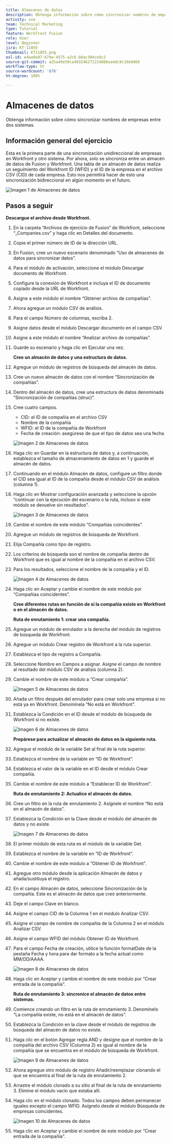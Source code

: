 ```yaml
---
title: Almacenes de datos
description: Obtenga información sobre cómo sincronizar nombres de empresas entre dos sistemas. (Debe tener entre 60 y 160 caracteres, pero tiene 59 caracteres)
activity: use
team: Technical Marketing
type: Tutorial
feature: Workfront Fusion
role: User
level: Beginner
jira: KT-11055
thumbnail: KT11055.png
exl-id: e4aa9a97-679a-4575-a2c6-b6ac304ce9c2
source-git-commit: a25a49e59ca483246271214886ea4dc9c10e8d66
workflow-type: ht
source-wordcount: '878'
ht-degree: 100%

---
```


# Almacenes de datos

Obtenga información sobre cómo sincronizar nombres de empresas entre dos sistemas.

## Información general del ejercicio

Esta es la primera parte de una sincronización unidireccional de empresas en Workfront y otro sistema. Por ahora, solo se sincroniza entre un almacén de datos de Fusion y Workfront. Una tabla de un almacén de datos realiza un seguimiento del Workfront ID (WFID) y el ID de la empresa en el archivo CSV (CID) de cada empresa. Esto nos permitirá hacer de esto una sincronización bidireccional en algún momento en el futuro.

![Imagen 1 de Almacenes de datos](../12-exercises/assets/data-stores-walkthrough-1.png)

## Pasos a seguir

**Descargue el archivo desde Workfront.**

1. En la carpeta “Archivos de ejercicio de Fusion” de Workfront, seleccione “_Companies.csv” y haga clic en Detalles del documento.
1. Copie el primer número de ID de la dirección URL.
1. En Fusion, cree un nuevo escenario denominado “Uso de almacenes de datos para sincronizar datos”.
1. Para el módulo de activación, seleccione el módulo Descargar documento de Workfront.
1. Configure la conexión de Workfront e incluya el ID de documento copiado desde la URL de Workfront.
1. Asigne a este módulo el nombre “Obtener archivo de compañías”.
1. Ahora agregue un módulo CSV de análisis.
1. Para el campo Número de columnas, escriba 2.
1. Asigne datos desde el módulo Descargar documento en el campo CSV.
1. Asigne a este módulo el nombre “Analizar archivo de compañías”.
1. Guarde su escenario y haga clic en Ejecutar una vez.

   **Cree un almacén de datos y una estructura de datos.**

1. Agregue un módulo de registros de búsqueda del almacén de datos.
1. Cree un nuevo almacén de datos con el nombre “Sincronización de compañías”.
1. Dentro del almacén de datos, cree una estructura de datos denominada “Sincronización de compañías (struc)”.
1. Cree cuatro campos.

   + CID: el ID de compañía en el archivo CSV
   + Nombre de la compañía
   + WFID: el ID de la compañía de Workfront
   + Fecha de creación: asegúrese de que el tipo de datos sea una fecha

   ![Imagen 2 de Almacenes de datos](../12-exercises/assets/data-stores-walkthrough-2.png)

1. Haga clic en Guardar en la estructura de datos y, a continuación, establezca el tamaño de almacenamiento de datos en 1 y guarde el almacén de datos.
1. Continuando en el módulo Almacén de datos, configure un filtro donde el CID sea igual al ID de la compañía desde el módulo CSV de análisis (columna 1).
1. Haga clic en Mostrar configuración avanzada y seleccione la opción “continuar con la ejecución del escenario o la ruta, incluso si este módulo se devuelve sin resultados”.

   ![Imagen 3 de Almacenes de datos](../12-exercises/assets/data-stores-walkthrough-3.png)

1. Cambie el nombre de este módulo “Compañías coincidentes”.
1. Agregue un módulo de registros de búsqueda de Workfront.
1. Elija Compañía como tipo de registro.
1. Los criterios de búsqueda son el nombre de compañía dentro de Workfront que es igual al nombre de la compañía en el archivo CSV.
1. Para los resultados, seleccione el nombre de la compañía y el ID.

   ![Imagen 4 de Almacenes de datos](../12-exercises/assets/data-stores-walkthrough-4.png)

1. Haga clic en Aceptar y cambie el nombre de este módulo por “Compañías coincidentes”.

   **Cree diferentes rutas en función de si la compañía existe en Workfront o en el almacén de datos.**

   **Ruta de enrutamiento 1: crear una compañía.**

1. Agregue un módulo de enrutador a la derecha del módulo de registros de búsqueda de Workfront.
1. Agregue un módulo Crear registro de Workfront a la ruta superior.
1. Establezca el tipo de registro a Compañía.
1. Seleccione Nombre en Campos a asignar. Asigne el campo de nombre al resultado del módulo CSV de análisis (columna 2).
1. Cambie el nombre de este módulo a “Crear compañía”.

   ![Imagen 5 de Almacenes de datos](../12-exercises/assets/data-stores-walkthrough-5.png)

1. Añada un filtro después del enrutador para crear solo una empresa si no está ya en Workfront. Denomínela “No está en Workfront”.
1. Establezca la Condición en el ID desde el módulo de búsqueda de Workfront si no existe.

   ![Imagen 6 de Almacenes de datos](../12-exercises/assets/data-stores-walkthrough-6.png)

   **Prepárese para actualizar el almacén de datos en la siguiente ruta.**

1. Agregue el módulo de la variable Set al final de la ruta superior.
1. Establezca el nombre de la variable en “ID de Workfront”.
1. Establezca el valor de la variable en el ID desde el módulo Crear compañía.
1. Cambie el nombre de este módulo a “Establecer ID de Workfront”.

   **Ruta de enrutamiento 2: Actualice el almacén de datos.**

1. Cree un filtro en la ruta de enrutamiento 2. Asígnele el nombre “No está en el almacén de datos”.

1. Establezca la Condición en la Clave desde el módulo del almacén de datos y no existe.

   ![Imagen 7 de Almacenes de datos](../12-exercises/assets/data-stores-walkthrough-7.png)

1. El primer módulo de esta ruta es el módulo de la variable Get.
1. Establezca el nombre de la variable en “ID de Workfront”.
1. Cambie el nombre de este módulo a “Obtener ID de Workfront”.
1. Agregue otro módulo desde la aplicación Almacén de datos y añada/sustituya el registro.
1. En el campo Almacén de datos, seleccione Sincronización de la compañía. Este es el almacén de datos que creó anteriormente.
1. Deje el campo Clave en blanco.
1. Asigne el campo CID de la Columna 1 en el módulo Analizar CSV.
1. Asigne el campo de nombre de compañía de la Columna 2 en el módulo Analizar CSV.
1. Asigne el campo WFID del módulo Obtener ID de Workfront.
1. Para el campo Fecha de creación, utilice la función formatDate de la pestaña Fecha y hora para dar formato a la fecha actual como MM/DD/AAAA.

   ![Imagen 8 de Almacenes de datos](../12-exercises/assets/data-stores-walkthrough-8.png)

1. Haga clic en Aceptar y cambie el nombre de este módulo por “Crear entrada de la compañía”.

   **Ruta de enrutamiento 3: sincronice el almacén de datos entre sistemas.**

1. Comience creando un filtro en la ruta de enrutamiento 3. Denomínelo “La compañía existe, no está en el almacén de datos”.
1. Establezca la Condición en la clave desde el módulo de registros de búsqueda del almacén de datos no existe.
1. Haga clic en el botón Agregar regla AND y designe que el nombre de la compañía del archivo CSV (Columna 2) es igual al nombre de la compañía que se encuentra en el módulo de búsqueda de Workfront.

   ![Imagen 9 de Almacenes de datos](../12-exercises/assets/data-stores-walkthrough-9.png)

1. Ahora agregue otro módulo de registro Añadir/reemplazar clonando el que se encuentra al final de la ruta de enrutamiento 2.
1. Arrastre el módulo clonado a su sitio al final de la ruta de enrutamiento 3. Elimine el módulo vacío que estaba allí.
1. Haga clic en el módulo clonado. Todos los campos deben permanecer iguales excepto el campo WFID. Asígnelo desde el módulo Búsqueda de empresas coincidentes.

   ![Imagen 10 de Almacenes de datos](../12-exercises/assets/data-stores-walkthrough-10.png)

1. Haga clic en Aceptar y cambie el nombre de este módulo por “Crear entrada de la compañía”.
